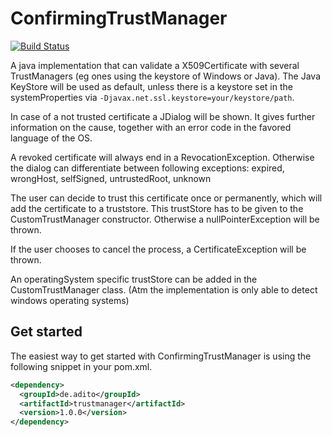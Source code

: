 # ConfirmingTrustManager

[![Build Status](https://travis-ci.org/aditosoftware/confirmingTrustManager.svg?branch=master)](https://travis-ci.org/aditosoftware/confirmingTrustManager)

A java implementation that can validate a X509Certificate with several TrustManagers (eg ones using the keystore of
Windows or Java). The Java KeyStore will be used as default, unless there is a keystore set in the systemProperties via
`-Djavax.net.ssl.keystore=your/keystore/path`.

In case of a not trusted certificate a JDialog will be shown. It gives further information on the cause, together with an
error code in the favored language of the OS.

A revoked certificate will always end in a RevocationException. Otherwise the dialog can differentiate between following
exceptions:
expired, wrongHost, selfSigned, untrustedRoot, unknown

The user can decide to trust this certificate once or permanently, which will add the certificate to a truststore.
This trustStore has to be given to the CustomTrustManager constructor. Otherwise a nullPointerException will be thrown.

If the user chooses to cancel the process, a CertificateException will be thrown.

An operatingSystem specific trustStore can be added in the CustomTrustManager class. (Atm the implementation is only able
to detect windows operating systems)

Get started
------------
The easiest way to get started with ConfirmingTrustManager is using the following snippet in your pom.xml.
```xml
<dependency>
  <groupId>de.adito</groupId>
  <artifactId>trustmanager</artifactId>
  <version>1.0.0</version>
</dependency>
```
